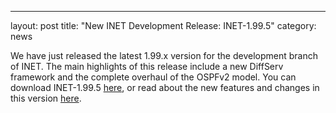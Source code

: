 ---
layout: post
title: "New INET Development Release: INET-1.99.5"
category: news

We have just released the latest 1.99.x version for the development branch of INET. The main highlights of this release include a new DiffServ framework and the complete overhaul of the OSPFv2 model. You can download INET-1.99.5 [here](/Download.html), or read about the new features and changes in this version [here](https://github.com/inet-framework/inet/blob/integration_1.99.5/WHATSNEW).